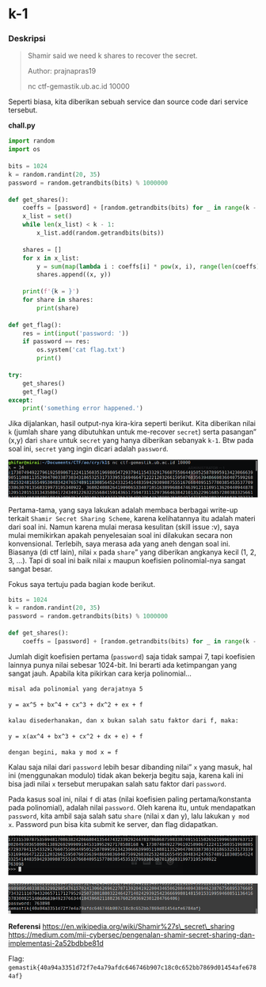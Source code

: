 # k-1

### Deskripsi

> Shamir said we need k shares to recover the secret.
>
> Author: prajnapras19
>
> nc ctf-gemastik.ub.ac.id 10000

Seperti biasa, kita diberikan sebuah service dan source code dari service tersebut.

**chall.py**

```py
import random
import os

bits = 1024
k = random.randint(20, 35)
password = random.getrandbits(bits) % 1000000

def get_shares():
    coeffs = [password] + [random.getrandbits(bits) for _ in range(k - 1)]
    x_list = set()
    while len(x_list) < k - 1:
        x_list.add(random.getrandbits(bits))
    
    shares = []
    for x in x_list:
        y = sum(map(lambda i : coeffs[i] * pow(x, i), range(len(coeffs))))
        shares.append((x, y))
    
    print(f'{k = }')
    for share in shares:
        print(share)

def get_flag():
    res = int(input('password: '))
    if password == res:
        os.system('cat flag.txt')
        print()

try:
    get_shares()
    get_flag()        
except:
    print('something error happened.')
```

Jika dijalankan, hasil output-nya kira-kira seperti berikut. Kita diberikan nilai `k` (jumlah share yang dibutuhkan untuk me-recover `secret`) serta pasangan” (x,y) dari `share` untuk `secret` yang hanya diberikan sebanyak `k-1`. Btw pada soal ini, `secret` yang ingin dicari adalah `password`.

![](../../../gemastik-23/cry/k-1/img/runserver.png)

Pertama-tama, yang saya lakukan adalah membaca berbagai write-up terkait `Shamir Secret Sharing Scheme`, karena kelihatannya itu adalah materi dari soal ini. Namun karena mulai merasa kesulitan (skill issue :v), saya mulai memikirkan apakah penyelesaian soal ini dilakukan secara non konvensional. Terlebih, saya merasa ada yang aneh dengan soal ini. Biasanya (di ctf lain), nilai `x` pada `share`” yang diberikan angkanya kecil (1, 2, 3, ...). Tapi di soal ini baik nilai `x` maupun koefisien polinomial-nya sangat sangat besar.

Fokus saya tertuju pada bagian kode berikut.

```py
bits = 1024
k = random.randint(20, 35)
password = random.getrandbits(bits) % 1000000

def get_shares():
    coeffs = [password] + [random.getrandbits(bits) for _ in range(k - 1)]
```

Jumlah digit koefisien pertama (`password`) saja tidak sampai 7, tapi koefisien lainnya punya nilai sebesar 1024-bit. Ini berarti ada ketimpangan yang sangat jauh. Apabila kita pikirkan cara kerja polinomial...

```
misal ada polinomial yang derajatnya 5

y = ax^5 + bx^4 + cx^3 + dx^2 + ex + f

kalau disederhanakan, dan x bukan salah satu faktor dari f, maka:

y = x(ax^4 + bx^3 + cx^2 + dx + e) + f

dengan begini, maka y mod x = f
```

Kalau saja nilai dari `password` lebih besar dibanding nilai” `x` yang masuk, hal ini (menggunakan modulo) tidak akan bekerja begitu saja, karena kali ini bisa jadi nilai `x` tersebut merupakan salah satu faktor dari `password`.

Pada kasus soal ini, nilai `f` di atas (nilai koefisien paling pertama/konstanta pada polinomial), adalah nilai `password`. Oleh karena itu, untuk mendapatkan `password`, kita ambil saja salah satu `share` (nilai x dan y), lalu lakukan `y mod x`. Password pun bisa kita submit ke server, dan flag didapatkan.

![](../../../gemastik-23/cry/k-1/img/solve.png)

![](../../../gemastik-23/cry/k-1/img/getflag.png)

**Referensi** https://en.wikipedia.org/wiki/Shamir%27s\_secret\_sharing https://medium.com/mii-cybersec/pengenalan-shamir-secret-sharing-dan-implementasi-2a52bdbbe81d

Flag: `gemastik{40a94a3351d72f7e4a79afdc646746b907c18c0c652bb7869d01454afe6784af}`

